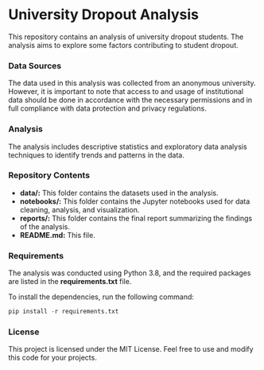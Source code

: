 # **University Dropout Analysis**
This repository contains an analysis of university dropout students. The analysis aims to explore some factors contributing to student dropout.

### **Data Sources**
The data used in this analysis was collected from an anonymous university. However, it is important to note that access to and usage of institutional data should be done in accordance with the necessary permissions and in full compliance with data protection and privacy regulations.

### **Analysis**
The analysis includes descriptive statistics and exploratory data analysis techniques to identify trends and patterns in the data.

### **Repository Contents**
- **data/:** This folder contains the datasets used in the analysis.
- **notebooks/:** This folder contains the Jupyter notebooks used for data cleaning, analysis, and visualization.
- **reports/:** This folder contains the final report summarizing the findings of the analysis.
- **README.md:** This file.

### **Requirements**
The analysis was conducted using Python 3.8, and the required packages are listed in the **requirements.txt** file.

To install the dependencies, run the following command:

```python
pip install -r requirements.txt
```

### **License**
This project is licensed under the MIT License. Feel free to use and modify this code for your projects.
